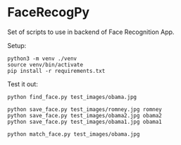 # FaceRecogPy

Set of scripts to use in backend of Face Recognition App.

Setup:

    python3 -m venv ./venv
    source venv/bin/activate
    pip install -r requirements.txt

Test it out:

    python find_face.py test_images/obama.jpg

    python save_face.py test_images/romney.jpg romney
    python save_face.py test_images/obama2.jpg obama2
    python save_face.py test_images/obama1.jpg obama1

    python match_face.py test_images/obama.jpg
